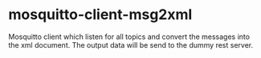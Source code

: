 # mosquitto-client-msg2xml
Mosquitto client which listen for all topics and convert the messages into the xml document. The output data will be send to the dummy rest server.
